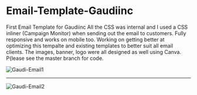 # Email-Template-Gaudiinc
First Email Template for Gaudiinc 
All the CSS was internal and I used a CSS inliner (Campaign Monitor) when sending out the email to customers. 
Fully responsive and works on mobile too. Working on getting better at optimizing this tempalte and existing templates to better suit all email clients. The images, banner, logo were all designed as well using Canva. P{lease see the master branch for code.  


<img src="https://i.ibb.co/Y8bGMKv/Gaudi-Email1.png" alt="Gaudi-Email1">

<hr>

<img src="https://i.ibb.co/d6QFnx1/Gaudi-Email2.png" alt="Gaudi-Email2">
